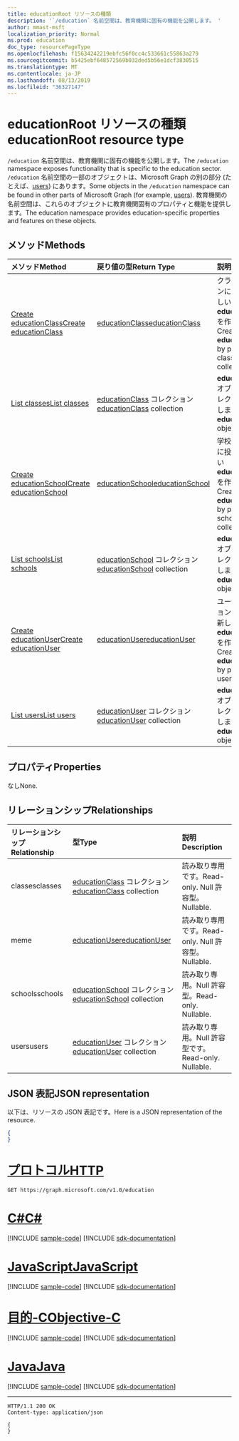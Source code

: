 ```yaml
---
title: educationRoot リソースの種類
description: '`/education` 名前空間は、教育機関に固有の機能を公開します。 '
author: mmast-msft
localization_priority: Normal
ms.prod: education
doc_type: resourcePageType
ms.openlocfilehash: f15634242219ebfc56f0cc4c533661c55863a279
ms.sourcegitcommit: b5425ebf648572569b032ded5b56e1dcf3830515
ms.translationtype: MT
ms.contentlocale: ja-JP
ms.lasthandoff: 08/13/2019
ms.locfileid: "36327147"
---
```

# <a name="educationroot-resource-type"></a><span data-ttu-id="8fbad-103">educationRoot リソースの種類</span><span class="sxs-lookup"><span data-stu-id="8fbad-103">educationRoot resource type</span></span>

<span data-ttu-id="8fbad-104">`/education` 名前空間は、教育機関に固有の機能を公開します。</span><span class="sxs-lookup"><span data-stu-id="8fbad-104">The `/education` namespace exposes functionality that is specific to the education sector.</span></span> <span data-ttu-id="8fbad-105">`/education` 名前空間の一部のオブジェクトは、Microsoft Graph の別の部分 (たとえば、[users](user.md)) にあります。</span><span class="sxs-lookup"><span data-stu-id="8fbad-105">Some objects in the `/education` namespace can be found in other parts of Microsoft Graph (for example, [users](user.md)).</span></span> <span data-ttu-id="8fbad-106">教育機関の名前空間は、これらのオブジェクトに教育機関固有のプロパティと機能を提供します。</span><span class="sxs-lookup"><span data-stu-id="8fbad-106">The education namespace provides education-specific properties and features on these objects.</span></span>

## <a name="methods"></a><span data-ttu-id="8fbad-107">メソッド</span><span class="sxs-lookup"><span data-stu-id="8fbad-107">Methods</span></span>

| <span data-ttu-id="8fbad-108">メソッド</span><span class="sxs-lookup"><span data-stu-id="8fbad-108">Method</span></span>           | <span data-ttu-id="8fbad-109">戻り値の型</span><span class="sxs-lookup"><span data-stu-id="8fbad-109">Return Type</span></span>    |<span data-ttu-id="8fbad-110">説明</span><span class="sxs-lookup"><span data-stu-id="8fbad-110">Description</span></span>|
|:---------------|:--------|:----------|
|[<span data-ttu-id="8fbad-111">Create educationClass</span><span class="sxs-lookup"><span data-stu-id="8fbad-111">Create educationClass</span></span>](../api/educationroot-post-classes.md) |[<span data-ttu-id="8fbad-112">educationClass</span><span class="sxs-lookup"><span data-stu-id="8fbad-112">educationClass</span></span>](educationclass.md)| <span data-ttu-id="8fbad-113">クラス コレクションに投稿して、新しい **educationClass** を作成します。</span><span class="sxs-lookup"><span data-stu-id="8fbad-113">Create a new **educationClass** by posting to the classes collection.</span></span>|
|[<span data-ttu-id="8fbad-114">List classes</span><span class="sxs-lookup"><span data-stu-id="8fbad-114">List classes</span></span>](../api/educationroot-list-classes.md) |<span data-ttu-id="8fbad-115">[educationClass](educationclass.md) コレクション</span><span class="sxs-lookup"><span data-stu-id="8fbad-115">[educationClass](educationclass.md) collection</span></span>| <span data-ttu-id="8fbad-116">**educationClass** オブジェクト コレクションを取得します。</span><span class="sxs-lookup"><span data-stu-id="8fbad-116">Get an **educationClass** object collection.</span></span>|
|[<span data-ttu-id="8fbad-117">Create educationSchool</span><span class="sxs-lookup"><span data-stu-id="8fbad-117">Create educationSchool</span></span>](../api/educationroot-post-schools.md) |[<span data-ttu-id="8fbad-118">educationSchool</span><span class="sxs-lookup"><span data-stu-id="8fbad-118">educationSchool</span></span>](educationschool.md)| <span data-ttu-id="8fbad-119">学校コレクションに投稿して、新しい **educationSchool** を作成します。</span><span class="sxs-lookup"><span data-stu-id="8fbad-119">Create a new **educationSchool** by posting to the schools collection.</span></span>|
|[<span data-ttu-id="8fbad-120">List schools</span><span class="sxs-lookup"><span data-stu-id="8fbad-120">List schools</span></span>](../api/educationroot-list-schools.md) |<span data-ttu-id="8fbad-121">[educationSchool](educationschool.md) コレクション</span><span class="sxs-lookup"><span data-stu-id="8fbad-121">[educationSchool](educationschool.md) collection</span></span>| <span data-ttu-id="8fbad-122">**educationSchool** オブジェクト コレクションを取得します。</span><span class="sxs-lookup"><span data-stu-id="8fbad-122">Get an **educationSchool** object collection.</span></span>|
|[<span data-ttu-id="8fbad-123">Create educationUser</span><span class="sxs-lookup"><span data-stu-id="8fbad-123">Create educationUser</span></span>](../api/educationroot-post-users.md) |[<span data-ttu-id="8fbad-124">educationUser</span><span class="sxs-lookup"><span data-stu-id="8fbad-124">educationUser</span></span>](educationuser.md)| <span data-ttu-id="8fbad-125">ユーザー コレクションに投稿して、新しい **educationUser** を作成します。</span><span class="sxs-lookup"><span data-stu-id="8fbad-125">Create a new **educationUser** by posting to the users collection.</span></span>|
|[<span data-ttu-id="8fbad-126">List users</span><span class="sxs-lookup"><span data-stu-id="8fbad-126">List users</span></span>](../api/educationroot-list-users.md) |<span data-ttu-id="8fbad-127">[educationUser](educationuser.md) コレクション</span><span class="sxs-lookup"><span data-stu-id="8fbad-127">[educationUser](educationuser.md) collection</span></span>| <span data-ttu-id="8fbad-128">**educationUser** オブジェクト コレクションを取得します。</span><span class="sxs-lookup"><span data-stu-id="8fbad-128">Get an **educationUser** object collection.</span></span>|

## <a name="properties"></a><span data-ttu-id="8fbad-129">プロパティ</span><span class="sxs-lookup"><span data-stu-id="8fbad-129">Properties</span></span>
<span data-ttu-id="8fbad-130">なし</span><span class="sxs-lookup"><span data-stu-id="8fbad-130">None.</span></span>

## <a name="relationships"></a><span data-ttu-id="8fbad-131">リレーションシップ</span><span class="sxs-lookup"><span data-stu-id="8fbad-131">Relationships</span></span>
| <span data-ttu-id="8fbad-132">リレーションシップ</span><span class="sxs-lookup"><span data-stu-id="8fbad-132">Relationship</span></span> | <span data-ttu-id="8fbad-133">型</span><span class="sxs-lookup"><span data-stu-id="8fbad-133">Type</span></span>   |<span data-ttu-id="8fbad-134">説明</span><span class="sxs-lookup"><span data-stu-id="8fbad-134">Description</span></span>|
|:---------------|:--------|:----------|
|<span data-ttu-id="8fbad-135">classes</span><span class="sxs-lookup"><span data-stu-id="8fbad-135">classes</span></span>|<span data-ttu-id="8fbad-136">[educationClass](educationclass.md) コレクション</span><span class="sxs-lookup"><span data-stu-id="8fbad-136">[educationClass](educationclass.md) collection</span></span>| <span data-ttu-id="8fbad-137">読み取り専用です。</span><span class="sxs-lookup"><span data-stu-id="8fbad-137">Read-only.</span></span> <span data-ttu-id="8fbad-138">Null 許容型。</span><span class="sxs-lookup"><span data-stu-id="8fbad-138">Nullable.</span></span>|
|<span data-ttu-id="8fbad-139">me</span><span class="sxs-lookup"><span data-stu-id="8fbad-139">me</span></span>|[<span data-ttu-id="8fbad-140">educationUser</span><span class="sxs-lookup"><span data-stu-id="8fbad-140">educationUser</span></span>](educationuser.md)| <span data-ttu-id="8fbad-141">読み取り専用です。</span><span class="sxs-lookup"><span data-stu-id="8fbad-141">Read-only.</span></span> <span data-ttu-id="8fbad-142">Null 許容型。</span><span class="sxs-lookup"><span data-stu-id="8fbad-142">Nullable.</span></span>|
|<span data-ttu-id="8fbad-143">schools</span><span class="sxs-lookup"><span data-stu-id="8fbad-143">schools</span></span>|<span data-ttu-id="8fbad-144">[educationSchool](educationschool.md) コレクション</span><span class="sxs-lookup"><span data-stu-id="8fbad-144">[educationSchool](educationschool.md) collection</span></span>| <span data-ttu-id="8fbad-p104">読み取り専用。Null 許容型。</span><span class="sxs-lookup"><span data-stu-id="8fbad-p104">Read-only. Nullable.</span></span>|
|<span data-ttu-id="8fbad-147">users</span><span class="sxs-lookup"><span data-stu-id="8fbad-147">users</span></span>|<span data-ttu-id="8fbad-148">[educationUser](educationuser.md) コレクション</span><span class="sxs-lookup"><span data-stu-id="8fbad-148">[educationUser](educationuser.md) collection</span></span>| <span data-ttu-id="8fbad-p105">読み取り専用。Null 許容型です。</span><span class="sxs-lookup"><span data-stu-id="8fbad-p105">Read-only. Nullable.</span></span>|

## <a name="json-representation"></a><span data-ttu-id="8fbad-151">JSON 表記</span><span class="sxs-lookup"><span data-stu-id="8fbad-151">JSON representation</span></span>
<span data-ttu-id="8fbad-152">以下は、リソースの JSON 表記です。</span><span class="sxs-lookup"><span data-stu-id="8fbad-152">Here is a JSON representation of the resource.</span></span>

<!--{
  "blockType": "resource",
  "optionalProperties": [],
  "baseType": "microsoft.graph.entity",
  "@odata.type": "microsoft.graph.educationRoot"
}-->

```json
{
}
```


# <a name="httptabhttp"></a>[<span data-ttu-id="8fbad-153">プロトコル</span><span class="sxs-lookup"><span data-stu-id="8fbad-153">HTTP</span></span>](#tab/http)
<!-- {
  "blockType": "request",
  "name": "get_education"
}-->
```http
GET https://graph.microsoft.com/v1.0/education
```
# <a name="ctabcsharp"></a>[<span data-ttu-id="8fbad-154">C#</span><span class="sxs-lookup"><span data-stu-id="8fbad-154">C#</span></span>](#tab/csharp)
[!INCLUDE [sample-code](../includes/snippets/csharp/get-education-csharp-snippets.md)]
[!INCLUDE [sdk-documentation](../includes/snippets/snippets-sdk-documentation-link.md)]

# <a name="javascripttabjavascript"></a>[<span data-ttu-id="8fbad-155">JavaScript</span><span class="sxs-lookup"><span data-stu-id="8fbad-155">JavaScript</span></span>](#tab/javascript)
[!INCLUDE [sample-code](../includes/snippets/javascript/get-education-javascript-snippets.md)]
[!INCLUDE [sdk-documentation](../includes/snippets/snippets-sdk-documentation-link.md)]

# <a name="objective-ctabobjc"></a>[<span data-ttu-id="8fbad-156">目的-C</span><span class="sxs-lookup"><span data-stu-id="8fbad-156">Objective-C</span></span>](#tab/objc)
[!INCLUDE [sample-code](../includes/snippets/objc/get-education-objc-snippets.md)]
[!INCLUDE [sdk-documentation](../includes/snippets/snippets-sdk-documentation-link.md)]

# <a name="javatabjava"></a>[<span data-ttu-id="8fbad-157">Java</span><span class="sxs-lookup"><span data-stu-id="8fbad-157">Java</span></span>](#tab/java)
[!INCLUDE [sample-code](../includes/snippets/java/get-education-java-snippets.md)]
[!INCLUDE [sdk-documentation](../includes/snippets/snippets-sdk-documentation-link.md)]

---


<!-- {
  "blockType": "response",
  "truncated": true,
  "@odata.type": "microsoft.graph.educationRoot"
} -->
```http
HTTP/1.1 200 OK
Content-type: application/json

{
}
```

<!-- uuid: 8fcb5dbc-d5aa-4681-8e31-b001d5168d79
2015-10-25 14:57:30 UTC -->
<!-- {
  "type": "#page.annotation",
  "description": "educationRoot resource",
  "keywords": "",
  "section": "documentation",
  "tocPath": "",
  "suppressions": [
  ]
}-->
